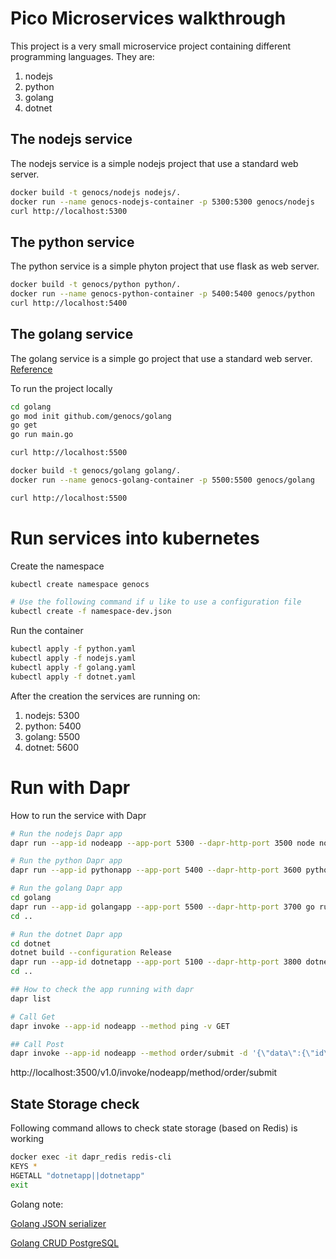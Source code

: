 Pico Microservices walkthrough
====

This project is a very small microservice project containing different programming languages. They are:
1. nodejs
2. python
3. golang
4. dotnet

## The nodejs service
The nodejs service is a simple nodejs project that use a standard web server.

``` bash
docker build -t genocs/nodejs nodejs/.
docker run --name genocs-nodejs-container -p 5300:5300 genocs/nodejs
curl http://localhost:5300
```

## The python service
The python service is a simple phyton project that use flask as web server.

``` bash
docker build -t genocs/python python/.
docker run --name genocs-python-container -p 5400:5400 genocs/python
curl http://localhost:5400
```


## The golang service
The golang service is a simple go project that use a standard web server.
[Reference](https://www.callicoder.com/docker-golang-image-container-example/)

To run the project locally
``` bash
cd golang
go mod init github.com/genocs/golang
go get
go run main.go

curl http://localhost:5500
```

``` bash
docker build -t genocs/golang golang/.
docker run --name genocs-golang-container -p 5500:5500 genocs/golang

curl http://localhost:5500
```

# Run services into kubernetes

Create the namespace
``` bash
kubectl create namespace genocs

# Use the following command if u like to use a configuration file
kubectl create -f namespace-dev.json
```

Run the container
``` bash
kubectl apply -f python.yaml
kubectl apply -f nodejs.yaml
kubectl apply -f golang.yaml
kubectl apply -f dotnet.yaml
```

After the creation the services are running on:

1. nodejs: 5300
2. python: 5400
3. golang: 5500
4. dotnet: 5600

# Run with Dapr

How to run the service with Dapr 
``` bash
# Run the nodejs Dapr app
dapr run --app-id nodeapp --app-port 5300 --dapr-http-port 3500 node nodejs/hello-server.js

# Run the python Dapr app
dapr run --app-id pythonapp --app-port 5400 --dapr-http-port 3600 python python/app.py

# Run the golang Dapr app
cd golang
dapr run --app-id golangapp --app-port 5500 --dapr-http-port 3700 go run main.go
cd ..

# Run the dotnet Dapr app
cd dotnet
dotnet build --configuration Release
dapr run --app-id dotnetapp --app-port 5100 --dapr-http-port 3800 dotnet run
cd ..

## How to check the app running with dapr
dapr list

# Call Get 
dapr invoke --app-id nodeapp --method ping -v GET

## Call Post
dapr invoke --app-id nodeapp --method order/submit -d '{\"data\":{\"id\":\"123466\", \"description\":\"simple description\"}}'
```

http://localhost:3500/v1.0/invoke/nodeapp/method/order/submit


## State Storage check

Following command allows to check state storage (based on Redis) is working 
``` bash
docker exec -it dapr_redis redis-cli
KEYS *
HGETALL "dotnetapp||dotnetapp"
exit
```

Golang note:

[Golang JSON serializer](https://blog.golang.org/json)

[Golang CRUD PostgreSQL](https://sagarkbhatt.medium.com/golang-hack-empty-response-body-682cf1a60cf6)